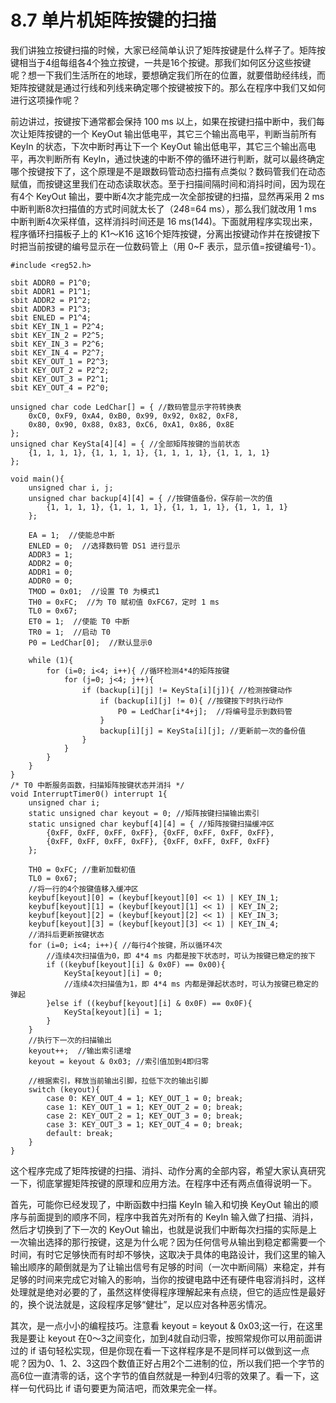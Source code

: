 # 8.7 单片机矩阵按键的扫描

我们讲独立按键扫描的时候，大家已经简单认识了矩阵按键是什么样子了。矩阵按键相当于4组每组各4个独立按键，一共是16个按键。那我们如何区分这些按键呢？想一下我们生活所在的地球，要想确定我们所在的位置，就要借助经纬线，而矩阵按键就是通过行线和列线来确定哪个按键被按下的。那么在程序中我们又如何进行这项操作呢？

前边讲过，按键按下通常都会保持 100 ms 以上，如果在按键扫描中断中，我们每次让矩阵按键的一个 KeyOut 输出低电平，其它三个输出高电平，判断当前所有 KeyIn 的状态，下次中断时再让下一个 KeyOut 输出低电平，其它三个输出高电平，再次判断所有 KeyIn，通过快速的中断不停的循环进行判断，就可以最终确定哪个按键按下了，这个原理是不是跟数码管动态扫描有点类似？数码管我们在动态赋值，而按键这里我们在动态读取状态。至于扫描间隔时间和消抖时间，因为现在有4个 KeyOut 输出，要中断4次才能完成一次全部按键的扫描，显然再采用 2 ms 中断判断8次扫描值的方式时间就太长了（2*4*8=64 ms），那么我们就改用 1 ms 中断判断4次采样值，这样消抖时间还是 16 ms(1*4*4)。下面就用程序实现出来，程序循环扫描板子上的 K1～K16 这16个矩阵按键，分离出按键动作并在按键按下时把当前按键的编号显示在一位数码管上（用 0~F 表示，显示值=按键编号-1）。 

```
#include <reg52.h>

sbit ADDR0 = P1^0;
sbit ADDR1 = P1^1;
sbit ADDR2 = P1^2;
sbit ADDR3 = P1^3;
sbit ENLED = P1^4;
sbit KEY_IN_1 = P2^4;
sbit KEY_IN_2 = P2^5;
sbit KEY_IN_3 = P2^6;
sbit KEY_IN_4 = P2^7;
sbit KEY_OUT_1 = P2^3;
sbit KEY_OUT_2 = P2^2;
sbit KEY_OUT_3 = P2^1;
sbit KEY_OUT_4 = P2^0;

unsigned char code LedChar[] = { //数码管显示字符转换表
    0xC0, 0xF9, 0xA4, 0xB0, 0x99, 0x92, 0x82, 0xF8,
    0x80, 0x90, 0x88, 0x83, 0xC6, 0xA1, 0x86, 0x8E
};
unsigned char KeySta[4][4] = { //全部矩阵按键的当前状态
    {1, 1, 1, 1}, {1, 1, 1, 1}, {1, 1, 1, 1}, {1, 1, 1, 1}
};

void main(){
    unsigned char i, j;
    unsigned char backup[4][4] = { //按键值备份，保存前一次的值
        {1, 1, 1, 1}, {1, 1, 1, 1}, {1, 1, 1, 1}, {1, 1, 1, 1}
    };
   
    EA = 1;  //使能总中断
    ENLED = 0;  //选择数码管 DS1 进行显示
    ADDR3 = 1;
    ADDR2 = 0;
    ADDR1 = 0;
    ADDR0 = 0;
    TMOD = 0x01;  //设置 T0 为模式1
    TH0 = 0xFC;  //为 T0 赋初值 0xFC67，定时 1 ms
    TL0 = 0x67;
    ET0 = 1;  //使能 T0 中断
    TR0 = 1;  //启动 T0
    P0 = LedChar[0];  //默认显示0
   
    while (1){
        for (i=0; i<4; i++){ //循环检测4*4的矩阵按键
            for (j=0; j<4; j++){
                if (backup[i][j] != KeySta[i][j]){ //检测按键动作
                    if (backup[i][j] != 0){ //按键按下时执行动作
                        P0 = LedChar[i*4+j];  //将编号显示到数码管
                    }
                    backup[i][j] = KeySta[i][j]; //更新前一次的备份值
                }
            }
        }
    }
}
/* T0 中断服务函数，扫描矩阵按键状态并消抖 */
void InterruptTimer0() interrupt 1{
    unsigned char i;
    static unsigned char keyout = 0; //矩阵按键扫描输出索引
    static unsigned char keybuf[4][4] = { //矩阵按键扫描缓冲区
        {0xFF, 0xFF, 0xFF, 0xFF}, {0xFF, 0xFF, 0xFF, 0xFF},
        {0xFF, 0xFF, 0xFF, 0xFF}, {0xFF, 0xFF, 0xFF, 0xFF}
    };
   
    TH0 = 0xFC; //重新加载初值
    TL0 = 0x67;
    //将一行的4个按键值移入缓冲区
    keybuf[keyout][0] = (keybuf[keyout][0] << 1) | KEY_IN_1;
    keybuf[keyout][1] = (keybuf[keyout][1] << 1) | KEY_IN_2;
    keybuf[keyout][2] = (keybuf[keyout][2] << 1) | KEY_IN_3;
    keybuf[keyout][3] = (keybuf[keyout][3] << 1) | KEY_IN_4;
    //消抖后更新按键状态
    for (i=0; i<4; i++){ //每行4个按键，所以循环4次
        //连续4次扫描值为0，即 4*4 ms 内都是按下状态时，可认为按键已稳定的按下
        if ((keybuf[keyout][i] & 0x0F) == 0x00){
            KeySta[keyout][i] = 0;
            //连续4次扫描值为1，即 4*4 ms 内都是弹起状态时，可认为按键已稳定的弹起
        }else if ((keybuf[keyout][i] & 0x0F) == 0x0F){
            KeySta[keyout][i] = 1;
        }
    }
    //执行下一次的扫描输出
    keyout++;  //输出索引递增
    keyout = keyout & 0x03; //索引值加到4即归零
   
    //根据索引，释放当前输出引脚，拉低下次的输出引脚
    switch (keyout){
        case 0: KEY_OUT_4 = 1; KEY_OUT_1 = 0; break;
        case 1: KEY_OUT_1 = 1; KEY_OUT_2 = 0; break;
        case 2: KEY_OUT_2 = 1; KEY_OUT_3 = 0; break;
        case 3: KEY_OUT_3 = 1; KEY_OUT_4 = 0; break;
        default: break;
    }
}
```

这个程序完成了矩阵按键的扫描、消抖、动作分离的全部内容，希望大家认真研究一下，彻底掌握矩阵按键的原理和应用方法。在程序中还有两点值得说明一下。

首先，可能你已经发现了，中断函数中扫描 KeyIn 输入和切换 KeyOut 输出的顺序与前面提到的顺序不同，程序中我首先对所有的 KeyIn 输入做了扫描、消抖，然后才切换到了下一次的 KeyOut 输出，也就是说我们中断每次扫描的实际是上一次输出选择的那行按键，这是为什么呢？因为任何信号从输出到稳定都需要一个时间，有时它足够快而有时却不够快，这取决于具体的电路设计，我们这里的输入输出顺序的颠倒就是为了让输出信号有足够的时间（一次中断间隔）来稳定，并有足够的时间来完成它对输入的影响，当你的按键电路中还有硬件电容消抖时，这样处理就是绝对必要的了，虽然这样使得程序理解起来有点绕，但它的适应性是最好的，换个说法就是，这段程序足够“健壮”，足以应对各种恶劣情况。

其次，是一点小小的编程技巧。注意看 keyout = keyout & 0x03;这一行，在这里我是要让 keyout 在0～3之间变化，加到4就自动归零，按照常规你可以用前面讲过的 if 语句轻松实现，但是你现在看一下这样程序是不是同样可以做到这一点呢？因为0、1、2、3这四个数值正好占用2个二进制的位，所以我们把一个字节的高6位一直清零的话，这个字节的值自然就是一种到4归零的效果了。看一下，这样一句代码比 if 语句要更为简洁吧，而效果完全一样。 